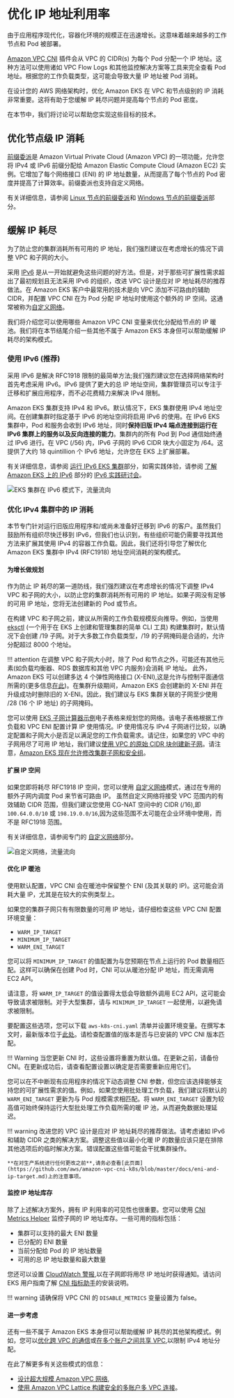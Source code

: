 # 优化 IP 地址利用率

由于应用程序现代化，容器化环境的规模正在迅速增长。这意味着越来越多的工作节点和 Pod 被部署。

[Amazon VPC CNI](../vpc-cni/) 插件会从 VPC 的 CIDR(s) 为每个 Pod 分配一个 IP 地址。这种方法可以使用诸如 VPC Flow Logs 和其他监控解决方案等工具来完全查看 Pod 地址。根据您的工作负载类型，这可能会导致大量 IP 地址被 Pod 消耗。

在设计您的 AWS 网络架构时，优化 Amazon EKS 在 VPC 和节点级别的 IP 消耗非常重要。这将有助于您缓解 IP 耗尽问题并提高每个节点的 Pod 密度。

在本节中，我们将讨论可以帮助您实现这些目标的技术。

## 优化节点级 IP 消耗

[前缀委派](https://docs.aws.amazon.com/eks/latest/userguide/cni-increase-ip-addresses.html)是 Amazon Virtual Private Cloud (Amazon VPC) 的一项功能，允许您将 IPv4 或 IPv6 前缀分配给 Amazon Elastic Compute Cloud (Amazon EC2) 实例。它增加了每个网络接口 (ENI) 的 IP 地址数量，从而提高了每个节点的 Pod 密度并提高了计算效率。前缀委派也支持自定义网络。

有关详细信息，请参阅 [Linux 节点的前缀委派](../prefix-mode/index_linux/)和 [Windows 节点的前缀委派](../prefix-mode/index_windows/)部分。

## 缓解 IP 耗尽

为了防止您的集群消耗所有可用的 IP 地址，我们强烈建议在考虑增长的情况下调整 VPC 和子网的大小。

采用 [IPv6](../ipv6/) 是从一开始就避免这些问题的好方法。但是，对于那些可扩展性需求超出了最初规划且无法采用 IPv6 的组织，改进 VPC 设计是应对 IP 地址耗尽的推荐做法。在 Amazon EKS 客户中最常用的技术是向 VPC 添加不可路由的辅助 CIDR，并配置 VPC CNI 在为 Pod 分配 IP 地址时使用这个额外的 IP 空间。这通常被称为[自定义网络](../custom-networking/)。

我们将介绍您可以使用哪些 Amazon VPC CNI 变量来优化分配给节点的 IP 暖池。我们将在本节结尾介绍一些其他不属于 Amazon EKS 本身但可以帮助缓解 IP 耗尽的架构模式。

### 使用 IPv6 (推荐)

采用 IPv6 是解决 RFC1918 限制的最简单方法;我们强烈建议您在选择网络架构时首先考虑采用 IPv6。IPv6 提供了更大的总 IP 地址空间，集群管理员可以专注于迁移和扩展应用程序，而不必花费精力来解决 IPv4 限制。

Amazon EKS 集群支持 IPv4 和 IPv6。默认情况下，EKS 集群使用 IPv4 地址空间。在创建集群时指定基于 IPv6 的地址空间将启用 IPv6 的使用。在 IPv6 EKS 集群中，Pod 和服务会收到 IPv6 地址，同时**保持旧版 IPv4 端点连接到运行在 IPv6 集群上的服务以及反向连接的能力**。集群内的所有 Pod 到 Pod 通信始终通过 IPv6 进行。在 VPC (/56) 内，IPv6 子网的 IPv6 CIDR 块大小固定为 /64。这提供了大约 18 quintillion 个 IPv6 地址，允许您在 EKS 上扩展部署。

有关详细信息，请参阅 [运行 IPv6 EKS 集群](../ipv6/)部分，如需实践体验，请参阅 [了解 Amazon EKS 上的 IPv6](https://catalog.workshops.aws/ipv6-on-aws/en-US/lab-6) 部分的 [IPv6 实践研讨会](https://catalog.workshops.aws/ipv6-on-aws/en-US)。

![EKS 集群在 IPv6 模式下，流量流向](./ipv6.gif)

### 优化 IPv4 集群中的 IP 消耗

本节专门针对运行旧版应用程序和/或尚未准备好迁移到 IPv6 的客户。虽然我们鼓励所有组织尽快迁移到 IPv6，但我们也认识到，有些组织可能仍需要寻找其他方法来扩展其使用 IPv4 的容器工作负载。因此，我们还将引导您了解优化 Amazon EKS 集群中 IPv4 (RFC1918) 地址空间消耗的架构模式。

#### 为增长做规划

作为防止 IP 耗尽的第一道防线，我们强烈建议在考虑增长的情况下调整 IPv4 VPC 和子网的大小，以防止您的集群消耗所有可用的 IP 地址。如果子网没有足够的可用 IP 地址，您将无法创建新的 Pod 或节点。

在构建 VPC 和子网之前，建议从所需的工作负载规模反向推导。例如，当使用 [eksctl](https://eksctl.io/) (一个用于在 EKS 上创建和管理集群的简单 CLI 工具) 构建集群时，默认情况下会创建 /19 子网。对于大多数工作负载类型，/19 的子网掩码是合适的，允许分配超过 8000 个地址。

!!! attention
    在调整 VPC 和子网大小时，除了 Pod 和节点之外，可能还有其他元素(如负载均衡器、RDS 数据库和其他 VPC 内服务)会消耗 IP 地址。
此外，Amazon EKS 可以创建多达 4 个弹性网络接口 (X-ENI),这是允许与控制平面通信所需的(更多信息[在此](../subnets/))。在集群升级期间，Amazon EKS 会创建新的 X-ENI 并在升级成功时删除旧的 X-ENI。因此，我们建议与 EKS 集群关联的子网至少使用 /28 (16 个 IP 地址) 的子网掩码。

您可以使用 [EKS 子网计算器示例](../subnet-calc/subnet-calc.xlsx)电子表格来规划您的网络。该电子表格根据工作负载和 VPC ENI 配置计算 IP 使用情况。IP 使用情况与 IPv4 子网进行比较，以确定配置和子网大小是否足以满足您的工作负载需求。请记住，如果您的 VPC 中的子网用尽了可用 IP 地址，我们建议[使用 VPC 的原始 CIDR 块创建新子网](https://docs.aws.amazon.com/vpc/latest/userguide/working-with-subnets.html#create-subnets)。请注意，[Amazon EKS 现在允许修改集群子网和安全组](https://aws.amazon.com/about-aws/whats-new/2023/10/amazon-eks-modification-cluster-subnets-security/)。

#### 扩展 IP 空间

如果您即将耗尽 RFC1918 IP 空间，您可以使用 [自定义网络](../custom-networking/)模式，通过在专用的额外子网内调度 Pod 来节省可路由 IP。
虽然自定义网络将接受 VPC 范围内的有效辅助 CIDR 范围，但我们建议您使用 CG-NAT 空间中的 CIDR (/16),即 `100.64.0.0/10` 或 `198.19.0.0/16`,因为这些范围不太可能在企业环境中使用，而不是 RFC1918 范围。

有关详细信息，请参阅专门的 [自定义网络](../custom-networking/)部分。

![自定义网络，流量流向](./custom-networking.gif)

#### 优化 IP 暖池

使用默认配置，VPC CNI 会在暖池中保留整个 ENI (及其关联的 IP)。这可能会消耗大量 IP，尤其是在较大的实例类型上。

如果您的集群子网只有有限数量的可用 IP 地址，请仔细检查这些 VPC CNI 配置环境变量：

* `WARM_IP_TARGET`
* `MINIMUM_IP_TARGET`
* `WARM_ENI_TARGET`

您可以将 `MINIMUM_IP_TARGET` 的值配置为与您预期在节点上运行的 Pod 数量相匹配。这样可以确保在创建 Pod 时，CNI 可以从暖池分配 IP 地址，而无需调用 EC2 API。

请注意，将 `WARM_IP_TARGET` 的值设置得太低会导致额外调用 EC2 API，这可能会导致请求被限制。对于大型集群，请与 `MINIMUM_IP_TARGET` 一起使用，以避免请求被限制。

要配置这些选项，您可以下载 `aws-k8s-cni.yaml` 清单并设置环境变量。在撰写本文时，最新版本位于[此处](https://github.com/aws/amazon-vpc-cni-k8s/blob/master/config/master/aws-k8s-cni.yaml)。请检查配置值的版本是否与已安装的 VPC CNI 版本匹配。

!!! Warning
    当您更新 CNI 时，这些设置将重置为默认值。在更新之前，请备份 CNI。在更新成功后，请查看配置设置以确定是否需要重新应用它们。

您可以在不中断现有应用程序的情况下动态调整 CNI 参数，但您应该选择能够支持您的可扩展性需求的值。例如，如果您使用批处理工作负载，我们建议将默认的 `WARM_ENI_TARGET` 更新为与 Pod 规模需求相匹配。将 `WARM_ENI_TARGET` 设置为较高值可始终保持运行大型批处理工作负载所需的暖 IP 池，从而避免数据处理延迟。

!!! warning
    改进您的 VPC 设计是应对 IP 地址耗尽的推荐做法。请考虑诸如 IPv6 和辅助 CIDR 之类的解决方案。调整这些值以最小化暖 IP 的数量应该只是在排除其他选项后的临时解决方案。错误配置这些值可能会干扰集群操作。

    **在对生产系统进行任何更改之前**,请务必查看[此页面](https://github.com/aws/amazon-vpc-cni-k8s/blob/master/docs/eni-and-ip-target.md)上的注意事项。

#### 监控 IP 地址库存

除了上述解决方案外，拥有 IP 利用率的可见性也很重要。您可以使用 [CNI Metrics Helper](https://docs.aws.amazon.com/eks/latest/userguide/cni-metrics-helper.html) 监控子网的 IP 地址库存。一些可用的指标包括：

* 集群可以支持的最大 ENI 数量
* 已分配的 ENI 数量
* 当前分配给 Pod 的 IP 地址数量
* 可用的总 IP 地址数量和最大数量

您还可以设置 [CloudWatch 警报](https://docs.aws.amazon.com/AmazonCloudWatch/latest/monitoring/AlarmThatSendsEmail.html),以在子网即将用尽 IP 地址时获得通知。请访问 EKS 用户指南了解 [CNI 指标助手](https://docs.aws.amazon.com/eks/latest/userguide/cni-metrics-helper.html)的安装说明。

!!! warning
    请确保将 VPC CNI 的 `DISABLE_METRICS` 变量设置为 false。

#### 进一步考虑

还有一些不属于 Amazon EKS 本身但可以帮助缓解 IP 耗尽的其他架构模式。例如，您可以[优化跨 VPC 的通信](../subnets/#communication-across-vpcs)或[在多个账户之间共享 VPC](../subnets/#sharing-vpc-across-multiple-accounts),以限制 IPv4 地址分配。

在此了解更多有关这些模式的信息：

* [设计超大规模 Amazon VPC 网络](https://aws.amazon.com/blogs/networking-and-content-delivery/designing-hyperscale-amazon-vpc-networks/),
* [使用 Amazon VPC Lattice 构建安全的多账户多 VPC 连接](https://aws.amazon.com/blogs/networking-and-content-delivery/build-secure-multi-account-multi-vpc-connectivity-for-your-applications-with-amazon-vpc-lattice/)。